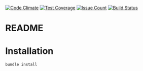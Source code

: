[![Code Climate](https://codeclimate.com/github/MoodyCode/stwotwo/badges/gpa.svg)](https://codeclimate.com/github/MoodyCode/stwotwo)
[![Test Coverage](https://codeclimate.com/github/MoodyCode/stwotwo/badges/coverage.svg)](https://codeclimate.com/github/MoodyCode/stwotwo/coverage)
[![Issue Count](https://codeclimate.com/github/MoodyCode/stwotwo/badges/issue_count.svg)](https://codeclimate.com/github/MoodyCode/stwotwo)
[![Build Status](https://travis-ci.org/MoodyCode/stwotwo.svg?branch=master)](https://travis-ci.org/MoodyCode/stwotwo)

# README

# Installation
```
bundle install
```
